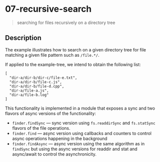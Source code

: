 # 07-recursive-search
> searching for files recursively on a directory tree

## Description
The example illustrates how to search on a given directory tree for file matching a given file pattern such as `/file.*/`.

If applied to the example-tree, we intend to obtain the following list:
```
[
  "dir-a/dir-b/dir-c/file-e.txt",
  "dir-a/dir-b/file-c.js",
  "dir-a/dir-b/file-d.cpp",
  "dir-a/file-a.js",
  "dir-a/file-b.log"
]
```

This functionality is implemented in a module that exposes a sync and two flavors of async versions of the functionality:
+ `finder.findSync` &mdash; sync version using `fs.readdirSync` and `fs.statSync` flavors of the file operations.
+ `finder.find` &mdash; async version using callbacks and counters to control async operations happening in the background
+ `finder.findAsync` &mdash; async version using the same algorithm as in `findSync` but using the async versions for readdir and stat and async/await to control the asynchronicity.

